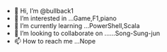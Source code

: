 - 👋 Hi, I’m @bullback1
- 👀 I’m interested in ...Game,F1,piano
- 🌱 I’m currently learning ...PowerShell,Scala
- 💞️ I’m looking to collaborate on ......Song-Sung-jun
- 📫 How to reach me ...Nope

<!---
bullback1/bullback1 is a ✨ special ✨ repository because its `README.md` (this file) appears on your GitHub profile.
You can click the Preview link to take a look at your changes.
--->
